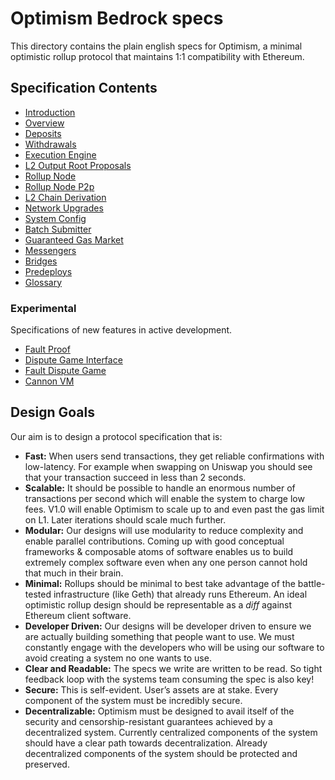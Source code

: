 <!-- DOCTOC SKIP -->
# Optimism Bedrock specs

This directory contains the plain english specs for Optimism, a minimal optimistic rollup protocol
that maintains 1:1 compatibility with Ethereum.

## Specification Contents

- [Introduction](introduction.md)
- [Overview](overview.md)
- [Deposits](deposits.md)
- [Withdrawals](withdrawals.md)
- [Execution Engine](exec-engine.md)
- [L2 Output Root Proposals](proposals.md)
- [Rollup Node](rollup-node.md)
- [Rollup Node P2p](rollup-node-p2p.md)
- [L2 Chain Derivation](derivation.md)
- [Network Upgrades](network-upgrades.md)
- [System Config](system_config.md)
- [Batch Submitter](batcher.md)
- [Guaranteed Gas Market](guaranteed-gas-market.md)
- [Messengers](messengers.md)
- [Bridges](bridges.md)
- [Predeploys](predeploys.md)
- [Glossary](glossary.md)

### Experimental

Specifications of new features in active development.

- [Fault Proof](./fault-proof.md)
- [Dispute Game Interface](./dispute-game-interface.md)
- [Fault Dispute Game](./fault-dispute-game.md)
- [Cannon VM](./cannon-fault-proof-vm.md)

## Design Goals

Our aim is to design a protocol specification that is:

- **Fast:** When users send transactions, they get reliable confirmations with low-latency.
  For example when swapping on Uniswap you should see that your transaction succeed in less than 2
  seconds.
- **Scalable:** It should be possible to handle an enormous number of transactions
  per second which will enable the system to charge low fees.
  V1.0 will enable Optimism to scale up to and even past the gas limit on L1.
  Later iterations should scale much further.
- **Modular:** Our designs will use modularity to reduce complexity and enable parallel
  contributions. Coming up with good conceptual frameworks & composable atoms of software enables us
  to build extremely complex software even when any one person cannot hold that much in their brain.
- **Minimal:** Rollups should be minimal to best take advantage of the battle-tested infrastructure
  (like Geth) that already runs Ethereum. An ideal optimistic rollup design should be representable
  as a *diff* against Ethereum client software.
- **Developer Driven:** Our designs will be developer driven to ensure we are actually building
  something that people want to use. We must constantly engage with the developers who will be using
  our software to avoid creating a system no one wants to use.
- **Clear and Readable:** The specs we write are written to be read. So tight feedback loop with the
  systems team consuming the spec is also key!
- **Secure:** This is self-evident.
  User’s assets are at stake. Every component of the system must be incredibly secure.
- **Decentralizable:** Optimism must be designed to avail itself of the security and
  censorship-resistant guarantees achieved by a decentralized system.
  Currently centralized components of the system should have a clear path towards decentralization.
  Already decentralized components of the system should be protected and preserved.
